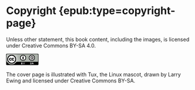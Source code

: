 # Copyright {epub:type=copyright-page}

Unless other statement, this book content, including the images, is licensed under Creative Commons BY-SA 4.0.

![CreativeCommons BY-SA](img/cc-by-sa.png)

The cover page is illustrated with Tux, the Linux mascot, drawn by Larry Ewing and licensed under Creative Commons BY-SA.

